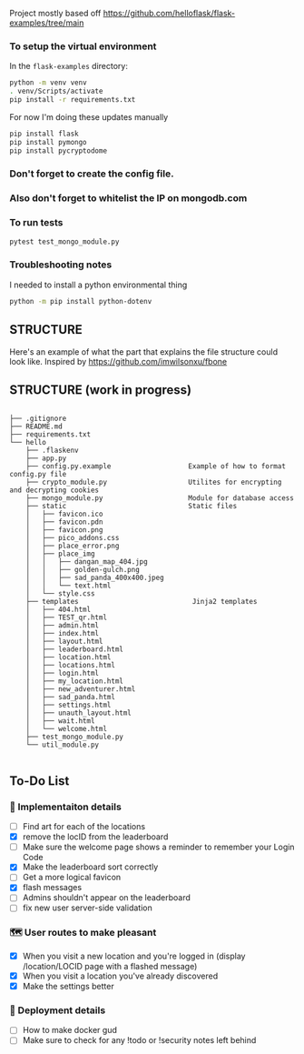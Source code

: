 

Project mostly based off https://github.com/helloflask/flask-examples/tree/main

### To setup the virtual environment
In the `flask-examples` directory:
```bash
python -m venv venv
. venv/Scripts/activate
pip install -r requirements.txt
```

For now I'm doing these updates manually
```bash
pip install flask
pip install pymongo
pip install pycryptodome
```

### Don't forget to create the config file.

### Also don't forget to whitelist the IP on mongodb.com

### To run tests
```bash
pytest test_mongo_module.py
```

### Troubleshooting notes
I needed to install a python environmental thing
```bash
python -m pip install python-dotenv
```

## STRUCTURE
Here's an example of what the part that explains the file structure could look like. Inspired by https://github.com/imwilsonxu/fbone

## STRUCTURE (work in progress)
```

├── .gitignore
├── README.md
├── requirements.txt
└── hello
    ├── .flaskenv
    ├── app.py
    ├── config.py.example                   Example of how to format config.py file
    ├── crypto_module.py                    Utilites for encrypting and decrypting cookies
    ├── mongo_module.py                     Module for database access
    ├── static                              Static files
    │   ├── favicon.ico
    │   ├── favicon.pdn
    │   ├── favicon.png
    │   ├── pico_addons.css
    │   ├── place_error.png
    │   ├── place_img
    │   │   ├── dangan_map_404.jpg
    │   │   ├── golden-gulch.png
    │   │   ├── sad_panda_400x400.jpeg
    │   │   └── text.html
    │   └── style.css
    ├── templates                            Jinja2 templates
    │   ├── 404.html
    │   ├── TEST_qr.html
    │   ├── admin.html
    │   ├── index.html
    │   ├── layout.html
    │   ├── leaderboard.html
    │   ├── location.html
    │   ├── locations.html
    │   ├── login.html
    │   ├── my_location.html
    │   ├── new_adventurer.html
    │   ├── sad_panda.html
    │   ├── settings.html
    │   ├── unauth_layout.html
    │   ├── wait.html
    │   └── welcome.html
    ├── test_mongo_module.py
    └── util_module.py


```

## To-Do List

### 🔎 Implementaiton details
- [ ] Find art for each of the locations
- [X] remove the locID from the leaderboard
- [ ] Make sure the welcome page shows a reminder to remember your Login Code
- [X] Make the leaderboard sort correctly
- [ ] Get a more logical favicon
- [X] flash messages
- [ ] Admins shouldn't appear on the leaderboard
- [ ] fix new user server-side validation

### 🗺️ User routes to make pleasant
- [X] When you visit a new location and you're logged in (display /location/LOCID page with a flashed message)
- [X] When you visit a location you've already discovered
- [X] Make the settings better

### 🚀 Deployment details
- [ ] How to make docker gud
- [ ] Make sure to check for any !todo or !security notes left behind